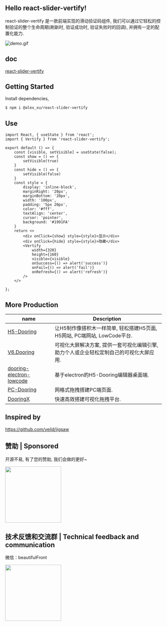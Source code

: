 ## Hello react-slider-vertify!

react-slider-vertify 是一款前端实现的滑动验证码组件, 我们可以通过它轻松的控制验证的整个生命周期(刷新时, 验证成功时, 验证失败时的回调), 并拥有一定的配置化能力.

![demo.gif](http://cdn.dooring.cn/dr/slider.gif)

## doc

[react-slider-vertify](http://h5.dooring.cn/slider-vertify/)

## Getting Started

Install dependencies,

```bash
$ npm i @alex_xu/react-slider-vertify
```

## Use

```tsx
import React, { useState } from 'react';
import { Vertify } from 'react-slider-vertify';

export default () => {
    const [visible, setVisible] = useState(false);
    const show = () => {
        setVisible(true)
    }
    const hide = () => {
        setVisible(false)
    }
    const style = {
        display: 'inline-block',
        marginRight: '20px',
        marginBottom: '20px',
        width: '100px', 
        padding: '5px 20px', 
        color: '#fff', 
        textAlign: 'center',
        cursor: 'pointer',
        background: '#1991FA'
    }
    return <>
        <div onClick={show} style={style}>显示</div>
        <div onClick={hide} style={style}>隐藏</div>
        <Vertify 
            width={320}
            height={160}
            visible={visible}
            onSuccess={() => alert('success')} 
            onFail={() => alert('fail')} 
            onRefresh={() => alert('refresh')} 
        />
    </>
    
};
```

## More Production

| name      | Description |
| ----------- | ----------- |
| [H5-Dooring](https://github.com/MrXujiang/h5-Dooring)      | 让H5制作像搭积木一样简单, 轻松搭建H5页面, H5网站, PC端网站, LowCode平台.
| [V6.Dooring](https://github.com/MrXujiang/v6.dooring.public)   | 可视化大屏解决方案, 提供一套可视化编辑引擎, 助力个人或企业轻松定制自己的可视化大屏应用.        |
| [dooring-electron-lowcode](https://github.com/MrXujiang/dooring-electron-lowcode)   | 基于electron的H5-Dooring编辑器桌面端.        |
| [PC-Dooring](https://github.com/MrXujiang/pc-Dooring)   | 网格式拖拽搭建PC端页面.        |
| [DooringX](https://github.com/H5-Dooring/dooringx)   | 快速高效搭建可视化拖拽平台.        |

## Inspired by

https://github.com/yeild/jigsaw

## 赞助 | Sponsored
开源不易, 有了您的赞助, 我们会做的更好~

<img src="http://cdn.dooring.cn/dr/WechatIMG2.jpeg" width="180px" />

## 技术反馈和交流群 | Technical feedback and communication
微信：beautifulFront

<img src="http://cdn.dooring.cn/dr/qtqd_code.png" width="180px" />

